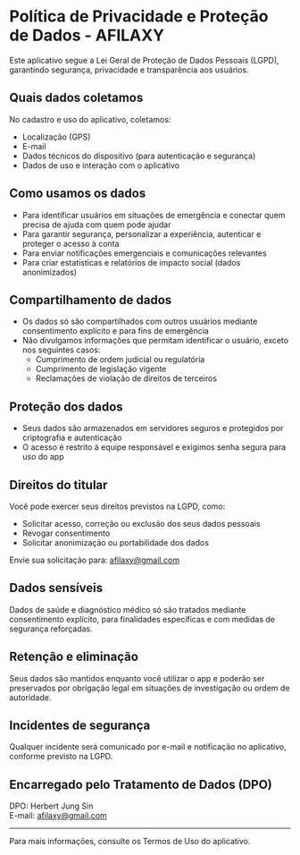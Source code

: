 # Política de Privacidade e Proteção de Dados - AFILAXY

Este aplicativo segue a Lei Geral de Proteção de Dados Pessoais (LGPD), garantindo segurança, privacidade e transparência aos usuários.

## Quais dados coletamos

No cadastro e uso do aplicativo, coletamos:
- Localização (GPS)
- E-mail
- Dados técnicos do dispositivo (para autenticação e segurança)
- Dados de uso e interação com o aplicativo

## Como usamos os dados

- Para identificar usuários em situações de emergência e conectar quem precisa de ajuda com quem pode ajudar
- Para garantir segurança, personalizar a experiência, autenticar e proteger o acesso à conta
- Para enviar notificações emergenciais e comunicações relevantes
- Para criar estatísticas e relatórios de impacto social (dados anonimizados)

## Compartilhamento de dados

- Os dados só são compartilhados com outros usuários mediante consentimento explícito e para fins de emergência
- Não divulgamos informações que permitam identificar o usuário, exceto nos seguintes casos:
  - Cumprimento de ordem judicial ou regulatória
  - Cumprimento de legislação vigente
  - Reclamações de violação de direitos de terceiros

## Proteção dos dados

- Seus dados são armazenados em servidores seguros e protegidos por criptografia e autenticação
- O acesso é restrito à equipe responsável e exigimos senha segura para uso do app

## Direitos do titular

Você pode exercer seus direitos previstos na LGPD, como:
- Solicitar acesso, correção ou exclusão dos seus dados pessoais
- Revogar consentimento
- Solicitar anonimização ou portabilidade dos dados

Envie sua solicitação para: afilaxy@gmail.com

## Dados sensíveis

Dados de saúde e diagnóstico médico só são tratados mediante consentimento explícito, para finalidades específicas e com medidas de segurança reforçadas.

## Retenção e eliminação

Seus dados são mantidos enquanto você utilizar o app e poderão ser preservados por obrigação legal em situações de investigação ou ordem de autoridade.

## Incidentes de segurança

Qualquer incidente será comunicado por e-mail e notificação no aplicativo, conforme previsto na LGPD.

## Encarregado pelo Tratamento de Dados (DPO)

DPO: Herbert Jung Sin  
E-mail: afilaxy@gmail.com

---

Para mais informações, consulte os Termos de Uso do aplicativo.